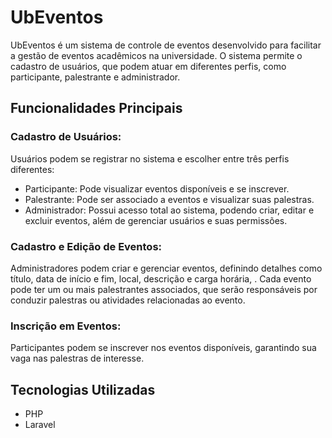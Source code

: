 # UbEventos
UbEventos é um sistema de controle de eventos desenvolvido para facilitar a gestão de eventos acadêmicos na universidade. O sistema permite o cadastro de usuários, que podem atuar em diferentes perfis, como participante, palestrante e administrador.

## Funcionalidades Principais

### Cadastro de Usuários:

Usuários podem se registrar no sistema e escolher entre três perfis diferentes:
- Participante: Pode visualizar eventos disponíveis e se inscrever.
- Palestrante: Pode ser associado a eventos e visualizar suas palestras.
- Administrador: Possui acesso total ao sistema, podendo criar, editar e excluir eventos, além de gerenciar usuários e suas permissões.

### Cadastro e Edição de Eventos:

Administradores podem criar e gerenciar eventos, definindo detalhes como título, data de início e fim, local, descrição e carga horária, .
Cada evento pode ter um ou mais palestrantes associados, que serão responsáveis por conduzir palestras ou atividades relacionadas ao evento.

### Inscrição em Eventos:

Participantes podem se inscrever nos eventos disponíveis, garantindo sua vaga nas palestras de interesse.

## Tecnologias Utilizadas
- PHP
- Laravel
